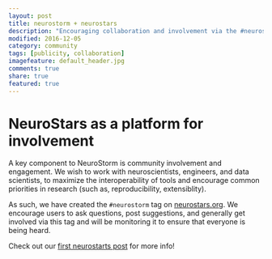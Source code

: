 ```yaml
---
layout: post
title: neurostorm + neurostars
description: "Encouraging collaboration and involvement via the #neurostorm tag on NeuroStars"
modified: 2016-12-05
category: community
tags: [publicity, collaboration]
imagefeature: default_header.jpg
comments: true
share: true
featured: true
---
```


# NeuroStars as a platform for involvement

A key component to NeuroStorm is community involvement and engagement. We wish to work with neuroscientists, engineers, and data scientists, to maximize the interoperability of tools and encourage common priorities in research (such as, reproducibility, extensiblity).

As such, we have created the `#neurostorm` tag on [neurostars.org](http://neurostars.org). We encourage users to ask questions, post suggestions, and generally get involved via this tag and will be monitoring it to ensure that everyone is being heard.

Check out our [first neurostarts post](https://neurostars.org/t/neurostorm-proposing-a-global-platform-for-neuroscience/40) for more info!
